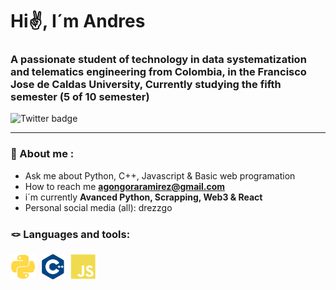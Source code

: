 <div id="header" aling="center">
    <h1 aling="center">Hi✌️, I´m Andres</h1>
    <h3 aling="center">A passionate student of technology in data systematization and telematics engineering
        from Colombia, in the Francisco Jose de Caldas University, Currently studying the fifth semester (5 of 10 semester)
    </h3>
</div>

<div id="badges" aling="center"
    <a href="https://twitter.com/drezzgo" target="_blank">
        <img src="https://img.shields.io/twitter/url?color=blue&label=twitter&logo=Twitter&style=for-the-badge&url=https%3A%2F%2Fmobile.twitter.com%2Fdrezzgo" 
        alt="Twitter badge"/>
    </a>
</div>

---

### 🐲 About me :
- Ask me about Python, C++, Javascript & Basic web programation
- How to reach me **agongoraramirez@gmail.com**
- i´m currently **Avanced Python, Scrapping, Web3 & React**
- Personal social media (all): drezzgo

<div align="left"> 
    <h3>🪢 Languages and tools:</h3>
    <div>
         <img src="https://github.com/devicons/devicon/blob/master/icons/python/python-plain.svg" title="python" alt="python"
         width="40" height="40"/>&nbsp;
         <img src="https://github.com/devicons/devicon/blob/master/icons/cplusplus/cplusplus-plain.svg" title="c++" alt="cplusplus"
         width="40" height="40"/>&nbsp;
         <img src="https://github.com/devicons/devicon/blob/master/icons/javascript/javascript-plain.svg" title="javascript" alt="javascript"
         width="40" height="40"/>&nbsp;
    </div>
</div>
